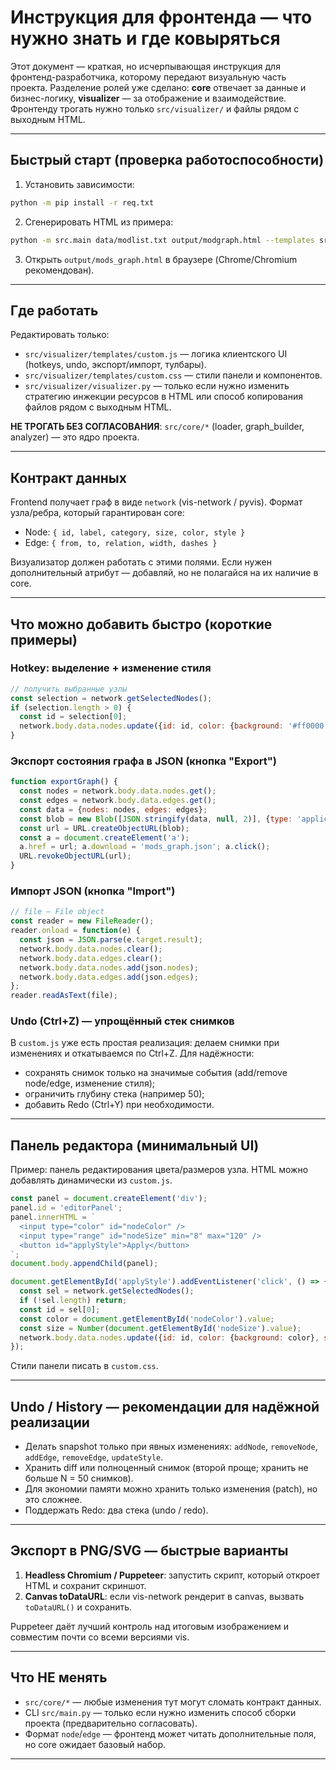 # Инструкция для фронтенда — что нужно знать и где ковыряться

Этот документ — краткая, но исчерпывающая инструкция для фронтенд-разработчика, которому передают визуальную часть проекта. Разделение ролей уже сделано: **core** отвечает за данные и бизнес-логику, **visualizer** — за отображение и взаимодействие. Фронтенду трогать нужно только `src/visualizer/` и файлы рядом с выходным HTML.

---

## Быстрый старт (проверка работоспособности)

1. Установить зависимости:

```bash
python -m pip install -r req.txt
```

2. Сгенерировать HTML из примера:

```bash
python -m src.main data/modlist.txt output/modgraph.html --templates src/visualizer/templates --bg-color '#0b0b0b'
```

3. Открыть `output/mods_graph.html` в браузере (Chrome/Chromium рекомендован).

---

## Где работать

Редактировать только:

- `src/visualizer/templates/custom.js` — логика клиентского UI (hotkeys, undo, экспорт/импорт, тулбары).
- `src/visualizer/templates/custom.css` — стили панели и компонентов.
- `src/visualizer/visualizer.py` — только если нужно изменить стратегию инжекции ресурсов в HTML или способ копирования файлов рядом с выходным HTML.

**НЕ ТРОГАТЬ БЕЗ СОГЛАСОВАНИЯ**: `src/core/*` (loader, graph_builder, analyzer) — это ядро проекта.

---

## Контракт данных

Frontend получает граф в виде `network` (vis-network / pyvis). Формат узла/ребра, который гарантирован core:

- Node: `{ id, label, category, size, color, style }`
- Edge: `{ from, to, relation, width, dashes }`

Визуализатор должен работать с этими полями. Если нужен дополнительный атрибут — добавляй, но не полагайся на их наличие в core.

---

## Что можно добавить быстро (короткие примеры)

### Hotkey: выделение + изменение стиля

```javascript
// получить выбранные узлы
const selection = network.getSelectedNodes();
if (selection.length > 0) {
  const id = selection[0];
  network.body.data.nodes.update({id: id, color: {background: '#ff0000'}, size: 50});
}
```

### Экспорт состояния графа в JSON (кнопка "Export")

```javascript
function exportGraph() {
  const nodes = network.body.data.nodes.get();
  const edges = network.body.data.edges.get();
  const data = {nodes: nodes, edges: edges};
  const blob = new Blob([JSON.stringify(data, null, 2)], {type: 'application/json'});
  const url = URL.createObjectURL(blob);
  const a = document.createElement('a');
  a.href = url; a.download = 'mods_graph.json'; a.click();
  URL.revokeObjectURL(url);
}
```

### Импорт JSON (кнопка "Import")

```javascript
// file — File object
const reader = new FileReader();
reader.onload = function(e) {
  const json = JSON.parse(e.target.result);
  network.body.data.nodes.clear();
  network.body.data.edges.clear();
  network.body.data.nodes.add(json.nodes);
  network.body.data.edges.add(json.edges);
};
reader.readAsText(file);
```

### Undo (Ctrl+Z) — упрощённый стек снимков

В `custom.js` уже есть простая реализация: делаем снимки при изменениях и откатываемся по Ctrl+Z. Для надёжности:

- сохранять снимок только на значимые события (add/remove node/edge, изменение стиля);
- ограничить глубину стека (например 50);
- добавить Redo (Ctrl+Y) при необходимости.

---

## Панель редактора (минимальный UI)

Пример: панель редактирования цвета/размеров узла. HTML можно добавлять динамически из `custom.js`.

```javascript
const panel = document.createElement('div');
panel.id = 'editorPanel';
panel.innerHTML = `
  <input type="color" id="nodeColor" />
  <input type="range" id="nodeSize" min="8" max="120" />
  <button id="applyStyle">Apply</button>
`;
document.body.appendChild(panel);

document.getElementById('applyStyle').addEventListener('click', () => {
  const sel = network.getSelectedNodes();
  if (!sel.length) return;
  const id = sel[0];
  const color = document.getElementById('nodeColor').value;
  const size = Number(document.getElementById('nodeSize').value);
  network.body.data.nodes.update({id: id, color: {background: color}, size: size});
});
```

Стили панели писать в `custom.css`.

---

## Undo / History — рекомендации для надёжной реализации

- Делать snapshot только при явных изменениях: `addNode`, `removeNode`, `addEdge`, `removeEdge`, `updateStyle`.
- Хранить diff или полноценный снимок (второй проще; хранить не больше N = 50 снимков).
- Для экономии памяти можно хранить только изменения (patch), но это сложнее.
- Поддержать Redo: два стека (undo / redo).

---

## Экспорт в PNG/SVG — быстрые варианты

1. **Headless Chromium / Puppeteer**: запустить скрипт, который откроет HTML и сохранит скриншот.
2. **Canvas toDataURL**: если vis-network рендерит в canvas, вызвать `toDataURL()` и сохранить.

Puppeteer даёт лучший контроль над итоговым изображением и совместим почти со всеми версиями vis.

---

## Что НЕ менять

- `src/core/*` — любые изменения тут могут сломать контракт данных.
- CLI `src/main.py` — только если нужно изменить способ сборки проекта (предварительно согласовать).
- Формат `node`/`edge` — фронтенд может читать дополнительные поля, но core ожидает базовый набор.

---

